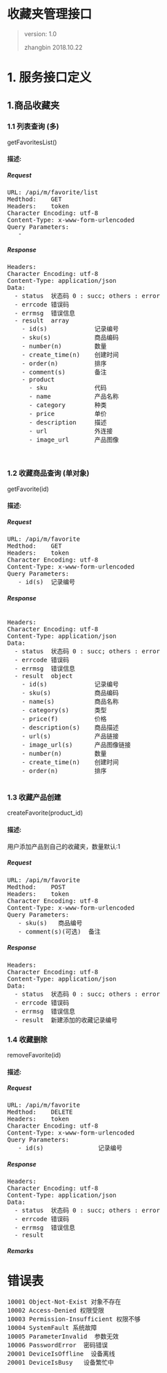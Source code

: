 # 收藏夹管理接口

> version: 1.0  
> 
> zhangbin  2018.10.22


# 1. 服务接口定义

<span id="1.1"/>

## 1.商品收藏夹 
### 1.1 列表查询 (多)

getFavoritesList()

#### 描述:


##### Request
<pre>
URL: /api/m/favorite/list
Medthod:    GET
Headers:    token
Character Encoding: utf-8
Content-Type: x-www-form-urlencoded
Query Parameters:
   - 
</pre>
	   				
##### Response
<pre>
Headers:
Character Encoding: utf-8
Content-Type: application/json
Data: 
  - status	状态码 0 : succ; others : error  
  - errcode	错误码
  - errmsg	错误信息
  - result	array
    - id(s)             记录编号
    - sku(s)            商品编码
    - number(n)         数量
    - create_time(n)    创建时间
    - order(n)          排序
    - comment(s)        备注
    - product
      - sku             代码
      - name            产品名称
      - category        种类
      - price           单价
      - description     描述
      - url             外连接 
      - image_url       产品图像
      

</pre>

### 1.2 收藏商品查询 (单对象)

getFavorite(id)

#### 描述:


##### Request
<pre>
URL: /api/m/favorite
Medthod:    GET
Headers:    token
Character Encoding: utf-8
Content-Type: x-www-form-urlencoded
Query Parameters:
   - id(s)  记录编号
</pre>
	   				
##### Response

<pre>

Headers:
Character Encoding: utf-8
Content-Type: application/json
Data: 
  - status	状态码 0 : succ; others : error  
  - errcode	错误码
  - errmsg	错误信息
  - result	object
    - id(s)             记录编号
    - sku(s)            商品编码
    - name(s)           商品名称
    - category(s)       类型
    - price(f)          价格
    - description(s)    商品描述
    - url(s)            产品链接
    - image_url(s)      产品图像链接 
    - number(n)         数量
    - create_time(n)    创建时间
    - order(n)          排序

</pre>

### 1.3 收藏产品创建

createFavorite(product_id)

#### 描述:
用户添加产品到自己的收藏夹，数量默认:1 

##### Request
<pre>
URL: /api/m/favorite
Medthod:    POST
Headers:    token
Character Encoding: utf-8
Content-Type: x-www-form-urlencoded
Query Parameters:
   - sku(s)   商品编号
   - comment(s)(可选)  备注
</pre>
	   				
##### Response
<pre>
Headers:
Character Encoding: utf-8
Content-Type: application/json
Data: 
  - status	状态码 0 : succ; others : error  
  - errcode	错误码
  - errmsg	错误信息
  - result	新建添加的收藏记录编号
</pre>


### 1.4 收藏删除

removeFavorite(id)

#### 描述:


##### Request
<pre>
URL: /api/m/favorite
Medthod:    DELETE
Headers:    token
Character Encoding: utf-8
Content-Type: x-www-form-urlencoded
Query Parameters:
   - id(s)               记录编号 
</pre>
	   				
##### Response
<pre>
Headers:
Character Encoding: utf-8
Content-Type: application/json
Data: 
  - status	状态码 0 : succ; others : error  
  - errcode	错误码
  - errmsg	错误信息
  - result	
</pre>

##### Remarks



# 错误表
<pre>
10001 Object-Not-Exist 对象不存在
10002 Access-Denied 权限受限
10003 Permission-Insufficient 权限不够
10004 SystemFault 系统故障 
10005 ParameterInvalid  参数无效
10006 PasswordError  密码错误
20001 DeviceIsOffline  设备离线
20001 DeviceIsBusy   设备繁忙中

</pre>